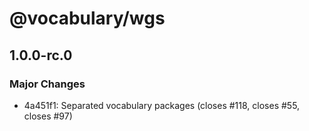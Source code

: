 # @vocabulary/wgs

## 1.0.0-rc.0

### Major Changes

- 4a451f1: Separated vocabulary packages (closes #118, closes #55, closes #97)
